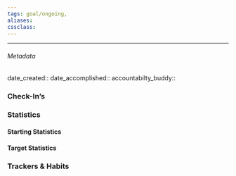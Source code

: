 ```yaml
---
tags: goal/ongoing, 
aliases:
cssclass: 
---
```

---

###### Metadata 
date_created::
date_accomplished::
accountabilty_buddy::

### Check-In’s
### Statistics
#### Starting Statistics 
#### Target Statistics 
### Trackers & Habits





